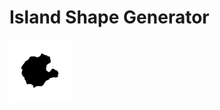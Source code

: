 # Island Shape Generator


<img src="examples/000_.png?raw=true" width="100" height="100" alt="Example of generated island shape">
